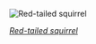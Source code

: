 
![Red-tailed squirrel](https://upload.wikimedia.org/wikipedia/commons/thumb/4/42/Red-tailed_squirrel_%28Sciurus_granatensis_chrysuros%29_male_Caldas.jpg/600px-Red-tailed_squirrel_%28Sciurus_granatensis_chrysuros%29_male_Caldas.jpg)

*[Red-tailed squirrel](https://wikipedia.org/wiki/File:Red-tailed_squirrel_(Sciurus_granatensis_chrysuros)_male_Caldas.jpg)*
